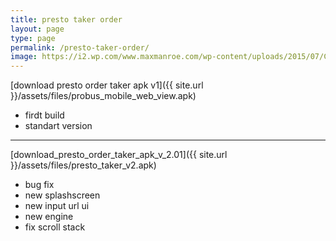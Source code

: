 ```yaml
---
title: presto taker order
layout: page
type: page
permalink: /presto-taker-order/
image: https://i2.wp.com/www.maxmanroe.com/wp-content/uploads/2015/07/Cara-Mengambil-File-APK-di-Android.png?resize=246%2C246&ssl=1
---
```


[download presto order taker apk v1]({{ site.url }}/assets/files/probus_mobile_web_view.apk)

- firdt build
- standart version

<hr> 

[download_presto_order_taker_apk_v_2.01]({{ site.url }}/assets/files/presto_taker_v2.apk) 

- bug fix
- new splashscreen
- new input url ui
- new engine
- fix scroll stack

